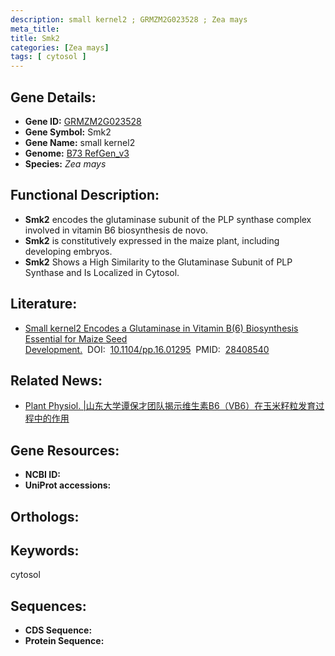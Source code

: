 ```yaml
---
description: small kernel2 ; GRMZM2G023528 ; Zea mays
meta_title:
title: Smk2
categories: [Zea mays]
tags: [ cytosol ]
---
```


## Gene Details:
- **Gene ID:**	[GRMZM2G023528]()
- **Gene Symbol:** Smk2
- **Gene Name:** small kernel2
- **Genome:** [B73 RefGen_v3]()
- **Species:** *Zea mays*

## Functional Description:
   - **Smk2** encodes the glutaminase subunit of the PLP synthase complex involved in vitamin B6 biosynthesis de novo.
   - **Smk2** is constitutively expressed in the maize plant, including developing embryos.
   - **Smk2** Shows a High Similarity to the Glutaminase Subunit of PLP Synthase and Is Localized in Cytosol.

## Literature:
   - [Small kernel2 Encodes a Glutaminase in Vitamin B(6) Biosynthesis Essential for Maize Seed Development.]( https://academic.oup.com/plphys/article/174/2/1127/6117379?login=true)&nbsp;&nbsp;DOI:&nbsp;&nbsp;[10.1104/pp.16.01295](https://academic.oup.com/plphys/article/174/2/1127/6117379?login=true)&nbsp;&nbsp;PMID:&nbsp;&nbsp;[28408540](https://pubmed.ncbi.nlm.nih.gov/28408540/)

## Related News:
   - [Plant Physiol. |山东大学谭保才团队揭示维生素B6（VB6）在玉米籽粒发育过程中的作用](https://mp.weixin.qq.com/s?__biz=MzIyOTY2NDYyNQ==&mid=2247484751&idx=1&sn=329c929260dc37d73a79a3f40ab921a5&chksm=e8be7751dfc9fe478849f1a64f58a4a251faca9a370bc67a61ddcddc6b8f5fe463b23d15c422&scene=27#wechat_redirect)

## Gene Resources:
- **NCBI ID:** [](https://www.ncbi.nlm.nih.gov/gene/?term=)
- **UniProt accessions:** [](https://www.uniprot.org/uniprotkb//entry)

## Orthologs:

## Keywords:
cytosol

## Sequences:
- **CDS Sequence:**
- **Protein Sequence:**
